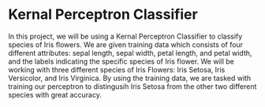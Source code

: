 # Kernal Perceptron Classifier
In this project, we will be using a Kernal Perceptron Classifier to classify species of Iris flowers. We are given training data which consists of four different attributes: sepal length, sepal width, petal length, and petal width, and the labels indicating the specific species of Iris flower. We will be working with three different species of Iris Flowers: Iris Setosa, Iris Versicolor, and Iris Virginica. By using the training data, we are tasked with training our perceptron to distingusih Iris Setosa from the other two different species with great accuracy.
